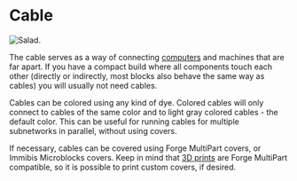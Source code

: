 # Cable

![Salad.](oredict:opencomputers:cable)

The cable serves as a way of connecting [computers](../general/computer.md) and machines that are far apart. If you have a compact build where all components touch each other (directly or indirectly, most blocks also behave the same way as cables) you will usually not need cables.

Cables can be colored using any kind of dye. Colored cables will only connect to cables of the same color and to light gray colored cables - the default color. This can be useful for running cables for multiple subnetworks in parallel, without using covers.

If necessary, cables can be covered using Forge MultiPart covers, or Immibis Microblocks covers. Keep in mind that [3D prints](print.md) are Forge MultiPart compatible, so it is possible to print custom covers, if desired.
